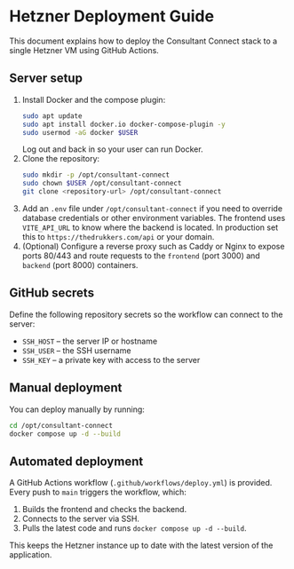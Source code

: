 # Hetzner Deployment Guide

This document explains how to deploy the Consultant Connect stack to a single Hetzner VM using GitHub Actions.

## Server setup
1. Install Docker and the compose plugin:
   ```bash
   sudo apt update
   sudo apt install docker.io docker-compose-plugin -y
   sudo usermod -aG docker $USER
   ```
   Log out and back in so your user can run Docker.
2. Clone the repository:
   ```bash
   sudo mkdir -p /opt/consultant-connect
   sudo chown $USER /opt/consultant-connect
   git clone <repository-url> /opt/consultant-connect
   ```
3. Add an `.env` file under `/opt/consultant-connect` if you need to override database credentials or other environment variables.
   The frontend uses `VITE_API_URL` to know where the backend is located. In production set this
   to `https://thedrukkers.com/api` or your domain.
4. (Optional) Configure a reverse proxy such as Caddy or Nginx to expose ports 80/443 and route requests to the `frontend` (port 3000) and `backend` (port 8000) containers.

## GitHub secrets
Define the following repository secrets so the workflow can connect to the server:
- `SSH_HOST` – the server IP or hostname
- `SSH_USER` – the SSH username
- `SSH_KEY` – a private key with access to the server

## Manual deployment
You can deploy manually by running:
```bash
cd /opt/consultant-connect
docker compose up -d --build
```

## Automated deployment
A GitHub Actions workflow (`.github/workflows/deploy.yml`) is provided. Every push to `main` triggers the workflow, which:
1. Builds the frontend and checks the backend.
2. Connects to the server via SSH.
3. Pulls the latest code and runs `docker compose up -d --build`.

This keeps the Hetzner instance up to date with the latest version of the application.
